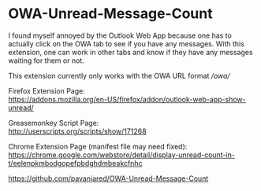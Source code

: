 OWA-Unread-Message-Count
========================

I found myself annoyed by the Outlook Web App because one has to actually click 
on the OWA tab to see if you have any messages. With this extension, one can work 
in other tabs and know if they have any messages waiting for them or not.

This extension currently only works with the OWA URL format */owa/*

Firefox Extension Page:    
https://addons.mozilla.org/en-US/firefox/addon/outlook-web-app-show-unread/

Greasemonkey Script Page:    
http://userscripts.org/scripts/show/171268

Chrome Extension Page (manifest file may need fixed):    
https://chrome.google.com/webstore/detail/display-unread-count-in-t/eelenpkmbodgopefpbdghdmbeakcfnhc

https://github.com/pavanjared/OWA-Unread-Message-Count
